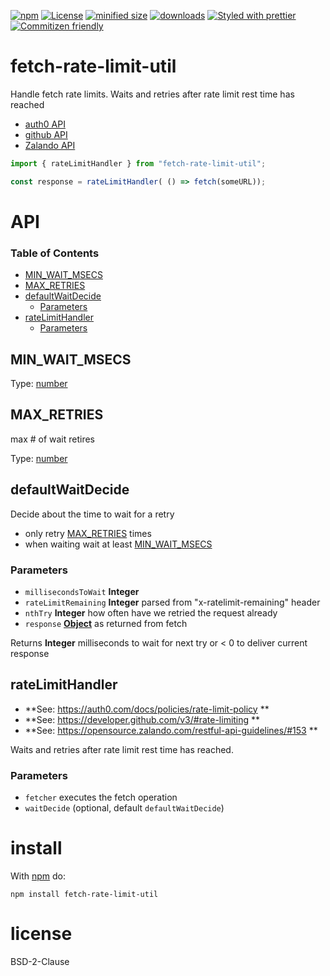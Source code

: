 [![npm](https://img.shields.io/npm/v/fetch-rate-limit-util.svg)](https://www.npmjs.com/package/fetch-rate-limit-util)
[![License](https://img.shields.io/badge/License-BSD%203--Clause-blue.svg)](https://opensource.org/licenses/BSD-3-Clause)
[![minified size](https://badgen.net/bundlephobia/min/fetch-rate-limit-util)](https://bundlephobia.com/result?p=fetch-rate-limit-util)
[![downloads](http://img.shields.io/npm/dm/fetch-rate-limit-util.svg?style=flat-square)](https://npmjs.org/package/fetch-rate-limit-util)
[![Styled with prettier](https://img.shields.io/badge/styled_with-prettier-ff69b4.svg)](https://github.com/prettier/prettier)
[![Commitizen friendly](https://img.shields.io/badge/commitizen-friendly-brightgreen.svg)](http://commitizen.github.io/cz-cli/)

# fetch-rate-limit-util

Handle fetch rate limits.
Waits and retries after rate limit rest time has reached

-   [auth0 API](https://auth0.com/docs/policies/rate-limit-policy)
-   [github API](https://developer.github.com/v3/#rate-limiting)
-   [Zalando API](https://opensource.zalando.com/restful-api-guidelines/#153)

```js
import { rateLimitHandler } from "fetch-rate-limit-util";

const response = rateLimitHandler( () => fetch(someURL));
```

# API

<!-- Generated by documentation.js. Update this documentation by updating the source code. -->

### Table of Contents

-   [MIN_WAIT_MSECS](#min_wait_msecs)
-   [MAX_RETRIES](#max_retries)
-   [defaultWaitDecide](#defaultwaitdecide)
    -   [Parameters](#parameters)
-   [rateLimitHandler](#ratelimithandler)
    -   [Parameters](#parameters-1)

## MIN_WAIT_MSECS

Type: [number](https://developer.mozilla.org/docs/Web/JavaScript/Reference/Global_Objects/Number)

## MAX_RETRIES

max # of wait retires

Type: [number](https://developer.mozilla.org/docs/Web/JavaScript/Reference/Global_Objects/Number)

## defaultWaitDecide

Decide about the time to wait for a retry

-   only retry [MAX_RETRIES](#max_retries) times
-   when waiting wait at least [MIN_WAIT_MSECS](#min_wait_msecs)

### Parameters

-   `millisecondsToWait` **Integer** 
-   `rateLimitRemaining` **Integer** parsed from "x-ratelimit-remaining" header
-   `nthTry` **Integer** how often have we retried the request already
-   `response` **[Object](https://developer.mozilla.org/docs/Web/JavaScript/Reference/Global_Objects/Object)** as returned from fetch

Returns **Integer** milliseconds to wait for next try or &lt; 0 to deliver current response

## rateLimitHandler

-   **See: <https://auth0.com/docs/policies/rate-limit-policy>
    **
-   **See: <https://developer.github.com/v3/#rate-limiting>
    **
-   **See: <https://opensource.zalando.com/restful-api-guidelines/#153>
    **

Waits and retries after rate limit rest time has reached.

### Parameters

-   `fetcher`  executes the fetch operation
-   `waitDecide`   (optional, default `defaultWaitDecide`)

# install

With [npm](http://npmjs.org) do:

```shell
npm install fetch-rate-limit-util
```

# license

BSD-2-Clause
